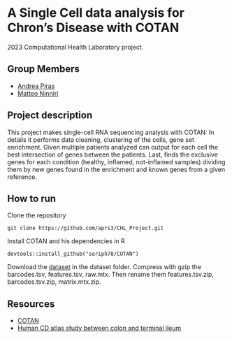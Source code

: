 # A Single Cell data analysis for Chron’s Disease with COTAN
2023 Computational Health Laboratory project.

## Group Members
- [Andrea Piras](https://github.com/aprs3)
- [Matteo Ninniri](https://github.com/Asduffo)

## Project description
This project makes single-cell RNA sequencing analysis with COTAN: In details it performs data cleaning, clustering of the cells, gene set enrichment. Given multiple patients analyzed can output for each cell the best intersection of genes between the patients. Last, finds the
exclusive genes for each condition (healthy, inflamed, not-inflamed samples) dividing them by new genes found in the enrichment and known genes from a given reference. 

## How to run
Clone the repository
```
git clone https://github.com/aprs3/CHL_Project.git
```
Install COTAN and his dependencies in R
```
devtools::install_github("seriph78/COTAN")
```

Download the [dataset](https://singlecell.broadinstitute.org/single_cell/study/SCP1884/human-cd-atlas-study-between-colon-and-terminal-ileum#study-download) in the dataset folder. Compress with gzip the barcodes.tsv, features.tsv, raw.mtx. Then rename them features.tsv.zip, barcodes.tsv.zip, matrix.mtx.zip.

## Resources
- [COTAN](https://github.com/seriph78/COTAN/tree/devel)
- [Human CD atlas study between colon and terminal ileum](https://singlecell.broadinstitute.org/single_cell/study/SCP1884/human-cd-atlas-study-between-colon-and-terminal-ileum#study-summary)

